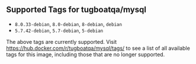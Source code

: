 ## Supported Tags for tugboatqa/mysql

* `8.0.33-debian`, `8.0-debian`, `8-debian`, `debian`
* `5.7.42-debian`, `5.7-debian`, `5-debian`

The above tags are currently supported. Visit https://hub.docker.com/r/tugboatqa/mysql/tags/ to see a list of all available tags for this image, including those that are no longer supported.
